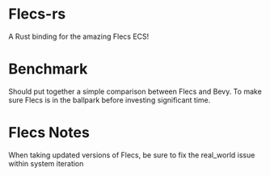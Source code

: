 # Flecs-rs

A Rust binding for the amazing Flecs ECS!

# Benchmark

Should put together a simple comparison between Flecs and Bevy.
To make sure Flecs is in the ballpark before investing significant time.

# Flecs Notes

When taking updated versions of Flecs, be sure to fix the real_world issue within system iteration
